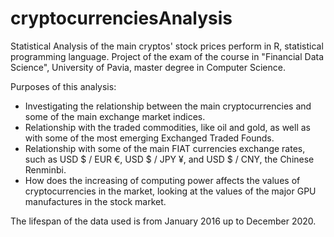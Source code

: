 # cryptocurrenciesAnalysis
Statistical Analysis of the main cryptos' stock prices perform in R, statistical programming language. Project of the exam of the course in "Financial Data Science", University of Pavia, master degree in Computer Science.

 Purposes of this analysis:
 * Investigating the relationship between the main
cryptocurrencies and some of the main exchange
market indices.
* Relationship with the traded commodities, like oil and
gold, as well as with some of the most emerging
Exchanged Traded Founds.
* Relationship with some of the main FIAT currencies
exchange rates, such as USD $ / EUR €, USD $ / JPY ¥,
and USD $ / CNY, the Chinese Renminbi.
* How does the increasing of computing power affects
the values of cryptocurrencies in the market, looking at the values of the major GPU manufactures in the stock market.

The lifespan of the data used is from January 2016 up to December 2020.


